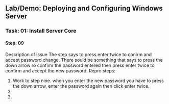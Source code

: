 ## Lab/Demo: Deploying and Configuring Windows Server
### Task: 01: Install Server Core
#### Step: 09

Description of issue
The step says to press enter twice to conirm and accept password change. There sould be something that says to press the down arrow ro confimr the password entered then press enter twice to confirm and accept the new password.
Repro steps:

1. Work to step nine. when you enter the new password you have to press the down arrow, enter the password again then click enter twice.
1.
1.
